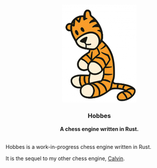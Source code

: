 <div align="center">

<p align="center"><img src="resources/hobbes.png" width="200"></p>

<h3>Hobbes</h3>
<b>A chess engine written in Rust.</b>

<br>
<br>

</div>

Hobbes is a work-in-progress chess engine written in Rust.

It is the sequel to my other chess engine, [Calvin](https://github.com/kelseyde/calvin-chess-engine).

